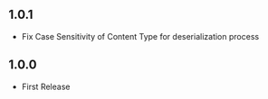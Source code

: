 ## 1.0.1
* Fix Case Sensitivity of Content Type for deserialization process

## 1.0.0
* First Release
